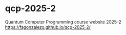 # qcp-2025-2
Quantum Computer Programming course website 2025-2 https://fagonzalezo.github.io/qcp-2025-2/ 
